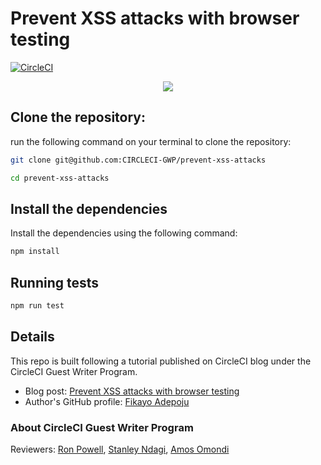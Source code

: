# Prevent XSS attacks with browser testing

[![CircleCI](https://circleci.com/gh/CIRCLECI-GWP/prevent-xss-attacks.svg?style=svg)](https://github.com/CIRCLECI-GWP/prevent-xss-attacks)

<p align="center"><img src="https://avatars3.githubusercontent.com/u/59034516"></p>

## Clone the repository:

run the following command on your terminal to clone the repository:

```bash
git clone git@github.com:CIRCLECI-GWP/prevent-xss-attacks

cd prevent-xss-attacks
```

## Install the dependencies

Install the dependencies using the following command:

```bash
npm install
```

## Running tests

```bash
npm run test
```

## Details

This repo is built following a tutorial published on CircleCI blog under the CircleCI Guest Writer Program.

- Blog post: [Prevent XSS attacks with browser testing][blog]
- Author's GitHub profile: [Fikayo Adepoju][author]

### About CircleCI Guest Writer Program

Reviewers: [Ron Powell][ron], [Stanley Ndagi][stan], [Amos Omondi][amos]

[blog]: https://circleci.com/blog/xss-attacks/
[author]: https://github.com/coderonfleek
[ron]: https://github.com/ronpowelljr
[stan]: https://github.com/NdagiStanley
[amos]: https://github.com/amos-o
